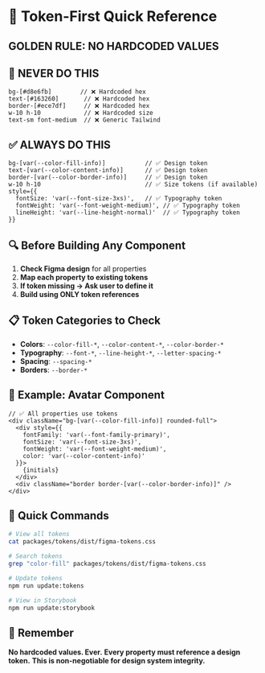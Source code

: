 # 🎯 Token-First Quick Reference

## **GOLDEN RULE: NO HARDCODED VALUES**

## 🚨 **NEVER DO THIS**
```tsx
bg-[#d8e6fb]        // ❌ Hardcoded hex
text-[#163260]       // ❌ Hardcoded hex  
border-[#ece7df]     // ❌ Hardcoded hex
w-10 h-10            // ❌ Hardcoded size
text-sm font-medium  // ❌ Generic Tailwind
```

## ✅ **ALWAYS DO THIS**
```tsx
bg-[var(--color-fill-info)]           // ✅ Design token
text-[var(--color-content-info)]      // ✅ Design token
border-[var(--color-border-info)]     // ✅ Design token
w-10 h-10                             // ✅ Size tokens (if available)
style={{
  fontSize: 'var(--font-size-3xs)',   // ✅ Typography token
  fontWeight: 'var(--font-weight-medium)', // ✅ Typography token
  lineHeight: 'var(--line-height-normal)'  // ✅ Typography token
}}
```

## 🔍 **Before Building Any Component**

1. **Check Figma design** for all properties
2. **Map each property to existing tokens**
3. **If token missing → Ask user to define it**
4. **Build using ONLY token references**

## 📋 **Token Categories to Check**

- **Colors**: `--color-fill-*`, `--color-content-*`, `--color-border-*`
- **Typography**: `--font-*`, `--line-height-*`, `--letter-spacing-*`
- **Spacing**: `--spacing-*`
- **Borders**: `--border-*`

## 🎨 **Example: Avatar Component**

```tsx
// ✅ All properties use tokens
<div className="bg-[var(--color-fill-info)] rounded-full">
  <div style={{
    fontFamily: 'var(--font-family-primary)',
    fontSize: 'var(--font-size-3xs)',
    fontWeight: 'var(--font-weight-medium)',
    color: 'var(--color-content-info)'
  }}>
    {initials}
  </div>
  <div className="border border-[var(--color-border-info)]" />
</div>
```

## 🔧 **Quick Commands**

```bash
# View all tokens
cat packages/tokens/dist/figma-tokens.css

# Search tokens
grep "color-fill" packages/tokens/dist/figma-tokens.css

# Update tokens
npm run update:tokens

# View in Storybook
npm run update:storybook
```

## 🚫 **Remember**

**No hardcoded values. Ever.**
**Every property must reference a design token.**
**This is non-negotiable for design system integrity.**
